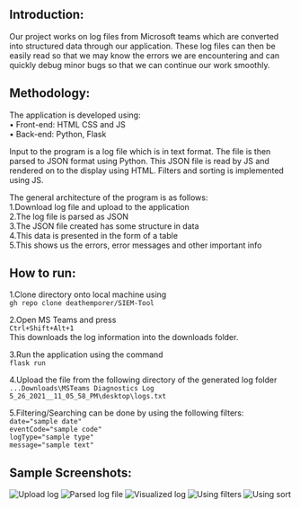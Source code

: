 ## Introduction:
Our project works on log files from Microsoft teams which are converted into structured data through our application. These log files can then be easily read so that we may know the errors we are encountering and can quickly debug minor bugs so that we can continue our work smoothly.

## Methodology:
The application is developed using:
<br>•	Front-end: HTML CSS and JS
<br>•	Back-end: Python, Flask

Input to the program is a log file which is in text format. The file is then parsed to JSON format using Python. This JSON file is read by JS and rendered on to the display using HTML. Filters and sorting is implemented using JS. 

The general architecture of the program is as follows:<br>
1.Download log file and upload to the application<br>
2.The log file is parsed as JSON<br>
3.The JSON file created has some structure in data<br>
4.This data is presented in the form of a table<br>
5.This shows us the errors, error messages and other important info

## How to run:
1.Clone directory onto local machine using
<br>`gh repo clone deathemporer/SIEM-Tool`

2.Open MS Teams and press 
<br>`Ctrl+Shift+Alt+1`
<br>This downloads the log information into the downloads folder.

3.Run the application using the command 
<br>`flask run`

4.Upload the file from the following directory of the generated log folder
<br>`...Downloads\MSTeams Diagnostics Log 5_26_2021__11_05_58_PM\desktop\logs.txt`

5.Filtering/Searching can be done by using the following filters:
<br>`date="sample date"`
<br>`eventCode="sample code"`
<br>`logType="sample type"`
<br>`message="sample text"`

## Sample Screenshots:
![Upload log](https://i.imgur.com/R6eqddM.png)
![Parsed log file](https://i.imgur.com/XumbPM0.png)
![Visualized log](https://i.imgur.com/V67U6aP.png)
![Using filters](https://i.imgur.com/rJtsUt6.png)
![Using sort](https://i.imgur.com/NckBnqY.png)
